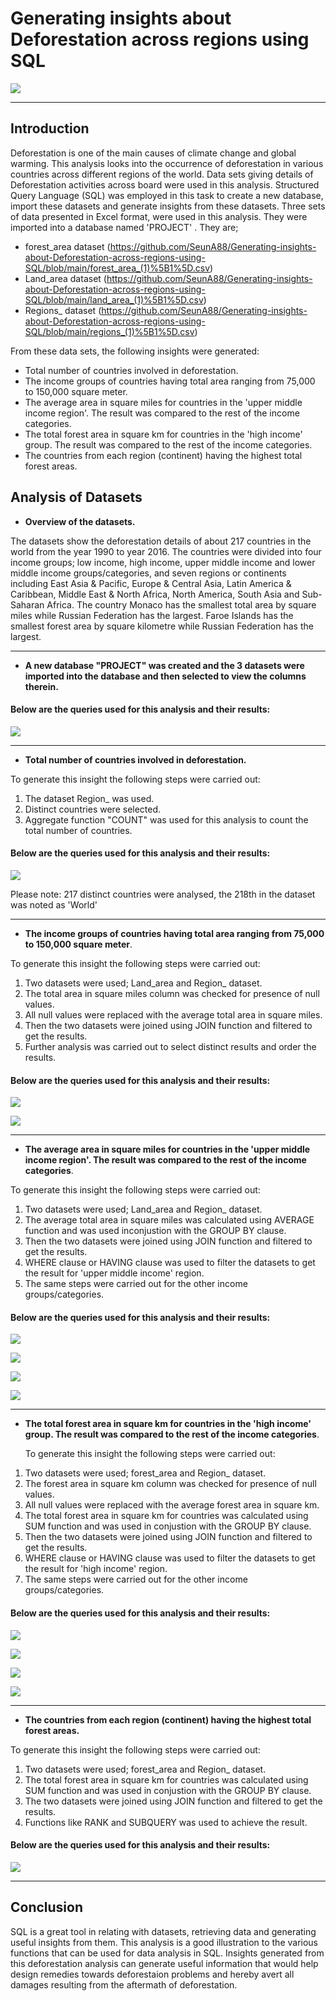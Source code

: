 # Generating insights about Deforestation across regions using SQL
![](A1.jpg)

----
## Introduction
Deforestation is one of the main causes of climate change and global warming. This analysis looks into the occurrence of deforestation in various countries across different regions of the world. Data sets giving details of Deforestation activities across board were used in this analysis. Structured Query Language (SQL) was employed in this task to  create a new database, import these datasets and  generate insights from these datasets. Three sets of data presented in Excel format, were used in this analysis. They were imported into a database named 'PROJECT' . They are; 
- forest_area dataset (https://github.com/SeunA88/Generating-insights-about-Deforestation-across-regions-using-SQL/blob/main/forest_area_(1)%5B1%5D.csv)
- Land_area dataset (https://github.com/SeunA88/Generating-insights-about-Deforestation-across-regions-using-SQL/blob/main/land_area_(1)%5B1%5D.csv)
- Regions_ dataset (https://github.com/SeunA88/Generating-insights-about-Deforestation-across-regions-using-SQL/blob/main/regions_(1)%5B1%5D.csv)


From these data sets, the following insights were generated:
- Total number of countries involved in deforestation.
- The income groups of countries having total area ranging from 75,000 to 150,000 square meter.
- The average area in square miles for countries in the 'upper middle income region'. The result was compared to the rest of the income categories.
- The total forest area in square km for countries in the 'high income' group.  The result was compared to the rest of the income categories.
- The countries from each region (continent) having the highest total forest areas. 

## Analysis of Datasets

- **Overview of the datasets.**
  
The datasets show the deforestation details of about 217 countries in the world from the year 1990 to year 2016. The countries were divided into four income groups; low income, high income, upper middle income and lower middle income groups/categories, and seven regions or continents including East Asia & Pacific, Europe & Central Asia, Latin America & Caribbean, Middle East & North Africa, North America, South Asia and Sub-Saharan Africa. The country Monaco has the smallest total area by square miles while Russian Federation has the largest. Faroe Islands has the smallest forest area by square kilometre while Russian Federation has the largest.

---

- **A new database "PROJECT" was created and the 3 datasets were imported into the database and then selected to view the columns therein.**

#### Below are the queries used for this analysis and their results:
![](1.png)

---


- **Total number of countries involved in deforestation.**
  
To generate this insight the following steps were carried out:
1. The dataset Region_ was used.
2. Distinct countries were selected.
3. Aggregate function "COUNT" was used for this analysis to count the total number of countries.
   

#### Below are the queries used for this analysis and their results:
![](2A.png)

Please note: 217 distinct countries were analysed, the 218th in the dataset was noted as 'World'

---
   
- **The income groups of countries having total area ranging from 75,000 to 150,000 square meter**.
  
To generate this insight the following steps were carried out:
1. Two datasets were used; Land_area and Region_ dataset.
2. The total area in square miles column was checked for presence of null values.
3. All null values were replaced with the average total area in square miles. 
4. Then the two datasets were joined using JOIN function and filtered to get the results.
5. Further analysis was carried out to select distinct results and order the results.

#### Below are the queries used for this analysis and their results:
![](3.png)

![](5.png)

---

- **The average area in square miles for countries in the 'upper middle income region'. The result was compared to the rest of the income categories**.

To generate this insight the following steps were carried out:
1. Two datasets were used; Land_area and Region_ dataset.
2. The average total area in square miles was calculated using AVERAGE function and was used inconjustion with the GROUP BY clause.  
3. Then the two datasets were joined using JOIN function and filtered to get the results.
4. WHERE clause or HAVING clause was used to filter the datasets to get the result for 'upper middle income' region.
5. The same steps were carried out for the other income groups/categories.

#### Below are the queries used for this analysis and their results:
![](6.png)

![](7.png)

![](8.png)

![](9.png)

---

- **The total forest area in square km for countries in the 'high income' group.  The result was compared to the rest of the income categories**.

   To generate this insight the following steps were carried out:
1. Two datasets were used; forest_area and Region_ dataset.
2. The forest area in square km column was checked for presence of null values.
3. All null values were replaced with the average forest area in square km. 
3. The total forest area in square km for countries was calculated using SUM function and was used in conjustion with the GROUP BY clause.  
4. Then the two datasets were joined using JOIN function and filtered to get the results.
5. WHERE clause or HAVING clause was used to filter the datasets to get the result for 'high income' region.
6. The same steps were carried out for the other income groups/categories.

#### Below are the queries used for this analysis and their results:
![](10.png)

![](11.png)

![](12.png)

![](13.png)

---

- **The countries from each region (continent) having the highest total forest areas.** 

To generate this insight the following steps were carried out:
1. Two datasets were used; forest_area and Region_ dataset.
2. The total forest area in square km for countries was calculated using SUM function and was used in conjustion with the GROUP BY clause.  
3. The two datasets were joined using JOIN function and filtered to get the results.
4. Functions like RANK and SUBQUERY was used to achieve the result.

#### Below are the queries used for this analysis and their results:
![](14.png)

---

## Conclusion
SQL is a great tool in relating with datasets, retrieving data and generating useful insights from them. This analysis is a good illustration to the various functions that can be used for data analysis in SQL. Insights generated from this deforestation analysis can generate useful information that would help design remedies towards deforestaion problems and hereby avert all damages resulting from the aftermath of deforestation.
